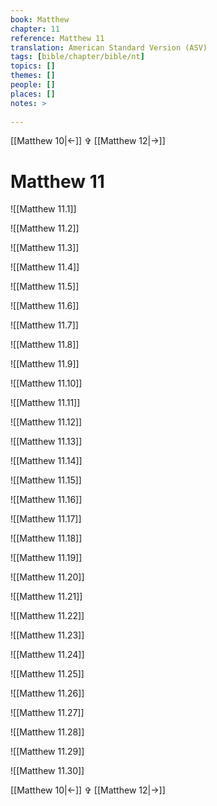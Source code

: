 ```yaml
---
book: Matthew
chapter: 11
reference: Matthew 11
translation: American Standard Version (ASV)
tags: [bible/chapter/bible/nt]
topics: []
themes: []
people: []
places: []
notes: >
  
---
```


[[Matthew 10|<-]] ✞ [[Matthew 12|->]]

# Matthew 11

![[Matthew 11.1]]

![[Matthew 11.2]]

![[Matthew 11.3]]

![[Matthew 11.4]]

![[Matthew 11.5]]

![[Matthew 11.6]]

![[Matthew 11.7]]

![[Matthew 11.8]]

![[Matthew 11.9]]

![[Matthew 11.10]]

![[Matthew 11.11]]

![[Matthew 11.12]]

![[Matthew 11.13]]

![[Matthew 11.14]]

![[Matthew 11.15]]

![[Matthew 11.16]]

![[Matthew 11.17]]

![[Matthew 11.18]]

![[Matthew 11.19]]

![[Matthew 11.20]]

![[Matthew 11.21]]

![[Matthew 11.22]]

![[Matthew 11.23]]

![[Matthew 11.24]]

![[Matthew 11.25]]

![[Matthew 11.26]]

![[Matthew 11.27]]

![[Matthew 11.28]]

![[Matthew 11.29]]

![[Matthew 11.30]]

[[Matthew 10|<-]] ✞ [[Matthew 12|->]]
